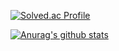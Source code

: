 
[![Solved.ac Profile](http://mazassumnida.wtf/api/v2/generate_badge?boj=wlsdn2749)](https://solved.ac/wlsdn2749/)

<!h2>
[![Anurag's github stats](https://github-readme-stats.vercel.app/api?username=wlsdn2749)](https://github.com/anuraghazra/github-readme-stats)
